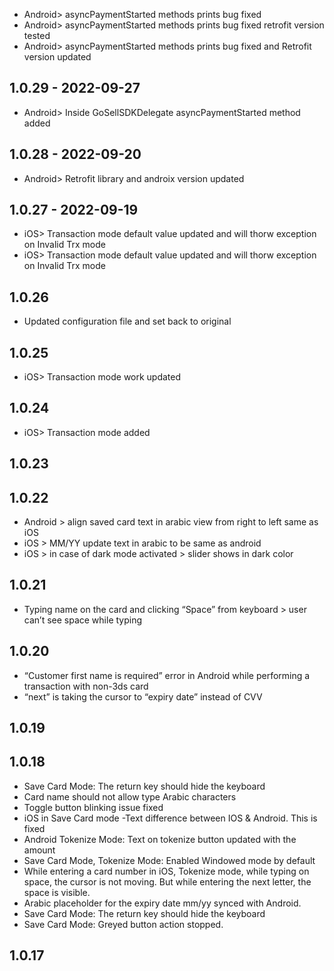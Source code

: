 - Android> asyncPaymentStarted methods prints bug fixed
- Android> asyncPaymentStarted methods prints bug fixed retrofit version tested
- Android> asyncPaymentStarted methods prints bug fixed and Retrofit version updated

## 1.0.29 - 2022-09-27

- Android> Inside GoSellSDKDelegate asyncPaymentStarted method added

## 1.0.28 - 2022-09-20

- Android> Retrofit library and androix version updated

## 1.0.27 - 2022-09-19

- iOS> Transaction mode default value updated and will thorw exception on Invalid Trx mode
- iOS> Transaction mode default value updated and will thorw exception on Invalid Trx mode

## 1.0.26

- Updated configuration file and set back to original

## 1.0.25

- iOS> Transaction mode work updated

## 1.0.24

- iOS> Transaction mode added

## 1.0.23

## 1.0.22

- Android > align saved card text in arabic view from right to left same as iOS
- iOS > MM/YY update text in arabic to be same as android
- iOS > in case of dark mode activated > slider shows in dark color

## 1.0.21


- Typing name on the card and clicking “Space” from keyboard > user can’t see space while typing

## 1.0.20

- “Customer first name is required” error in Android while performing a transaction with non-3ds card
- “next” is taking the cursor to “expiry date” instead of CVV

## 1.0.19


## 1.0.18

- Save Card Mode: The return key should hide the keyboard
- Card name should not allow type Arabic characters
- Toggle button blinking issue fixed
- iOS in Save Card mode -Text difference between IOS & Android. This is fixed
- Android Tokenize Mode: Text on tokenize button updated with the amount
- Save Card Mode, Tokenize Mode: Enabled Windowed mode by default
- While entering a card number in iOS, Tokenize mode, while typing on space, the cursor is not moving. But while entering the next letter, the space is visible.
- Arabic placeholder for the expiry date mm/yy synced with Android.
- Save Card Mode: The return key should hide the keyboard
- Save Card Mode: Greyed button action stopped.

## 1.0.17